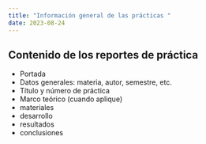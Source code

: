 ```yaml
---
title: "Información general de las prácticas "
date: 2023-08-24
---
```

## Contenido de los reportes de práctica
* Portada
* Datos generales: materia, autor, semestre, etc.
* Título y número de práctica
* Marco teórico (cuando aplique)
* materiales
* desarrollo
* resultados
* conclusiones 
  
